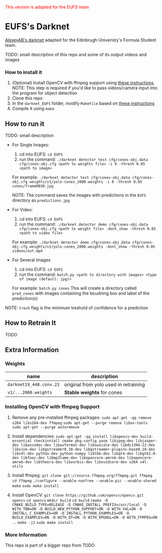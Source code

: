 <span style="color:red">This version is adapted for the EUFS team</span>

# EUFS's Darknet

[AlexeyAB's darknet](https://github.com/AlexeyAB/darknet) adapted for the Edinbrugh Univeristy's Formula Student team.

TODO: small description of this repo and some of its output videos and images 

### How to install it

1. (Optional) Install OpenCV with ffmpeg support using [these instructions](https://github.com/NotAnyMike/darknet_EUFS#Installing-OpenCV-with-ffmpeg-Support).
	NOTE: This step is required if you'd like to pass videos/camera input into the program for object detection
2. Clone this repo
3. In the `darknet_EUFS` folder, modify `MakeFile` based on [these instructions](https://github.com/AlexeyAB/darknet#how-to-compile-on-linux)
4. Compile it using `make`

## How to run it

TODO: small description

* For Single Images: 

	1. cd into EUFS: `cd EUFS`
	2. run the command: `./darknet detector test cfg/cones-obj.data cfg/cones-obj.cfg <path to weights file> -i 0 -thresh 0.05 <path to image>`

	For example: `./darknet detector test cfg/cones-obj.data cfg/cones-obj.cfg weights/v1/yolo-cones_2000.weights -i 0 -thresh 0.05 cones/frame0030.jpg`

	NOTE: The command saves the images with predictions in the `EUFS` directory as `predictions.jpg`

* For Video:

	1. cd into EUFS: `cd EUFS`
	2. run the command: `./darknet detector demo cfg/cones-obj.data cfg/cones-obj.cfg <path to weight file> -dont_show -thresh 0.05 <path to video file>`

	For example: `./darknet detector demo cfg/cones-obj.data cfg/cones-obj.cfg weights/v1/yolo-cones_2000.weights -dont_show -thresh 0.05 videos/out.mp4`

* For Several Images
	
	1. cd into EUFS: `cd EUFS`
	2. run the command: `batch.py <path to directory with images> <type of image (default: jpg)>`

	For example: `batch.py cones`
	This will create a directory called `pred_cones` with images containing the boudning box and label of the prediction(s)

NOTE: `tresh` flag is the minimum treshold of confidence for a prediction

## How to Retrain It

TODO

## Extra Information

### Weights

| name | description |
| --- | --- |
| `darknet19_448.conv.23` | original from yolo used in retraining |
| `v1/...2000.weights` | **Stable weights** for cones |

### Installing OpenCV with ffmpeg Support

1. Remove any pre-installed ffmpeg packages:
	`sudo apt-get -qq remove x264 libx264-dev ffmpeg`
	`sudo apt-get --purge remove libav-tools`
	`sudo apt-get --purge autoremove`

2. Install dependencies:
		`sudo apt-get -qq install libopencv-dev build-essential checkinstall cmake pkg-config yasm libjpeg-dev libjasper-dev libavcodec-dev libavformat-dev libswscale-dev libdc1394-22-dev libxine-dev libgstreamer0.10-dev libgstreamer-plugins-base0.10-dev libv4l-dev python-dev python-numpy libtbb-dev libqt4-dev libgtk2.0-dev libfaac-dev libmp3lame-dev libopencore-amrnb-dev libopencore-amrwb-dev libtheora-dev libvorbis-dev libxvidcore-dev x264 v4l-utils`

3. Install ffmpeg:
	`git clone git://source.ffmpeg.org/ffmpeg.git ffmpeg`
	`cd ffmpeg`
	`./configure --enable-nonfree --enable-pic --enable-shared`
	`make`
	`sudo make install`

4. Install OpenCV:
	`git clone https://github.com/opencv/opencv.git opencv`
	`cd opencv`
	`mkdir build`
	`cd build`
	`cmake -D CMAKE_BUILD_TYPE=RELEASE -D CMAKE_INSTALL_PREFIX=/usr/local -D WITH_TBB=ON -D BUILD_NEW_PYTHON_SUPPORT=ON -D WITH_V4L=ON -D INSTALL_C_EXAMPLES=ON -D INSTALL_PYTHON_EXAMPLES=ON -D BUILD_EXAMPLES=ON -D WITH_QT=ON -D WITH_OPENGL=ON -D WITH_FFMPEG=ON ..`
	`make -j2`
	`sudo make install`


### More Information

This repo is part of a bigger repo from TODO
